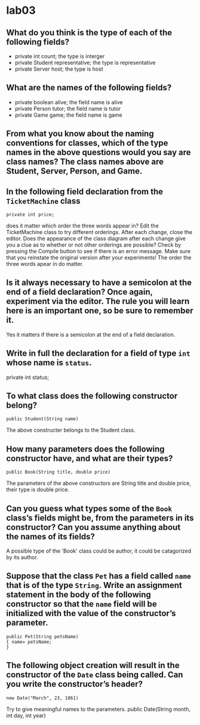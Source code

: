 # lab03

## What do you think is the type of each of the following fields? 
* private int count; the type is interger
* private Student representative; the type is representative
* private Server host; the type is host

## What are the names of the following fields? 
* private boolean alive; the field name is alive
* private Person tutor; the field name is tutor
* private Game game; the field name is game

## From what you know about the naming conventions for classes, which of the type names in the above questions would you say are class names? The class names above are Student, Server, Person, and Game.

## In the following field declaration from the `TicketMachine` class  
```
private int price;
```
does it matter which order the three words appear in? Edit the TicketMachine class to try different orderings. After each change, close the editor. Does the appearance of the class diagram after each change give you a clue as to whether or not other orderings are possible? Check by pressing the Compile button to see if there is an error message. Make sure that you reinstate the original version after your experiments! 
The order the three words apear in do matter.

## Is it always necessary to have a semicolon at the end of a field declaration? Once again, experiment via the editor. The rule you will learn here is an important one, so be sure to remember it. 
Yes it matters if there is a semicolon at the end of a field declaration.

## Write in full the declaration for a field of type `int` whose name is `status`.
private int status;
## To what class does the following constructor belong?
```
public Student(String name)
```
The above constructer belongs to the Student class.
## How many parameters does the following constructor have, and what are their types?
```
public Book(String title, double price)
```
The parameters of the above constructors are String title and double price, their type is double price.
## Can you guess what types some of the `Book` class’s fields might be, from the parameters in its constructor? Can you assume anything about the names of its fields?
A possible type of the 'Book' class could be author, it could be catagorized by its author.

## Suppose that the class `Pet` has a field called `name` that is of the type `String`. Write an assignment statement in the body of the following constructor so that the `name` field will be initialized with the value of the constructor’s parameter.
```
public Pet(String petsName)
{ name= petsName;
}
```
## The following object creation will result in the constructor of the `Date` class being called. Can you write the constructor’s header?
```
new Date("March", 23, 1861) 
```
Try to give meaningful names to the parameters.
public Date(String month, int day, int year)
